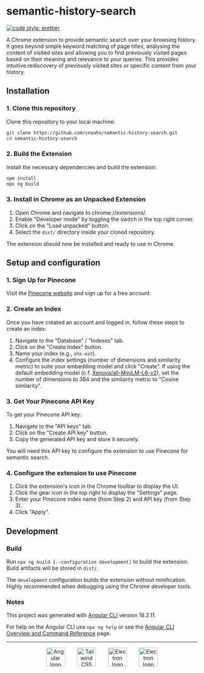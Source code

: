 # semantic-history-search

[![code style: prettier](https://img.shields.io/badge/code_style-prettier-ff69b4.svg?style=flat-square)](https://github.com/prettier/prettier)

A Chrome extension to provide semantic search over your browsing history. It goes beyond simple keyword matching of page titles, analysing the content of visited sites and allowing you to find previously visited pages based on their meaning and relevance to your queries. This provides intuitive rediscovery of previously visited sites or specific content from your history.

## Installation

### 1. Clone this repository

Clone this repository to your local machine:

```bash
git clone https://github.com/cnuahs/semantic-history-search.git
cd semantic-history-search
```

### 2. Build the Extension

Install the necessary dependencies and build the extension:

```bash
npm install
npx ng build
```

### 3. Install in Chrome as an Unpacked Extension

1.  Open Chrome and navigate to chrome://extensions/.
2.  Enable "Developer mode" by toggling the switch in the top right corner.
3.  Click on the "Load unpacked" button.
4.  Select the `dist/` directory inside your cloned repository.

The extension should now be installed and ready to use in Chrome.

## Setup and configuration

### 1. Sign Up for Pinecone

Visit the [Pinecone website](https://www.pinecone.io/) and sign up for a free account.

### 2. Create an Index

Once you have created an account and logged in, follow these steps to create an index:

1. Navigate to the "Database" / "Indexes" tab.
2. Click on the "Create Index" button.
3. Name your index (e.g., `shs-ext`).
4. Configure the index settings (number of dimensions and similarity metric) to suite your embedding model and click "Create". If using the default embedding model (c.f. [Xenova/all-MiniLM-L6-v2](https://huggingface.co/Xenova/all-MiniLM-L6-v2)), set the number of dimensions to 384 and the similarity metric to "Cosine similarity".

### 3. Get Your Pinecone API Key

To get your Pinecone API key:

1. Navigate to the "API keys" tab.
2. Click on the "Create API key" button.
3. Copy the generated API key and store it securely.

You will need this API key to configure the extension to use Pinecone for semantic search.

### 4. Configure the extension to use Pinecone

1. Click the extension's icon in the Chrome toolbar to display the UI.
2. Click the gear icon in the top right to display the "Settings" page.
3. Enter your Pinecone index name (from Step 2) and API key (from Step 3).
4. Click "Apply".

## Development

### Build

Run `npx ng build [--configuration development]` to build the extension. Build artifacts will be stored in `dist/`.

The `development` configuration builds the extension without minification. Highly recommended when debugging using the Chrome developer tools.

### Notes

This project was generated with [Angular CLI](https://github.com/angular/angular-cli) version 18.2.11.

For help on the Angular CLI use `npx ng help` or see the [Angular CLI Overview and Command Reference](https://angular.dev/tools/cli) page.

---

<div align="center">
<span style="margin:0px; display:inline-block;">
  <a href="https://angular.dev/">
    <picture>
      <!-- Colour specs from https://primer.style/primitives/colors -->
      <source media="(prefers-color-scheme: dark)" srcset="https://cdn.simpleicons.org/angular/c9d1d9">
      <source media="(prefers-color-scheme: light)" srcset="https://cdn.simpleicons.org/angular/24292f">
      <img alt="Angular logo" width="50px" src="https://cdn.simpleicons.org/angular.svg">
    </picture>
  </a>
</span>
&nbsp;&nbsp;&nbsp;&nbsp;&nbsp;&nbsp;
<span style="margin:0px; display:inline-block;">
  <a href="https://tailwindcss.com/">
    <picture>
      <!-- Colour specs from https://primer.style/primitives/colors -->
      <source media="(prefers-color-scheme: dark)" srcset="https://cdn.simpleicons.org/tailwindcss/c9d1d9">
      <source media="(prefers-color-scheme: light)" srcset="https://cdn.simpleicons.org/tailwindcss/24292f">
      <img alt="Tailwind CSS logo" width="50px" src="https://cdn.simpleicons.org/tailwindcss.svg">
    </picture>
  </a>
</span>
&nbsp;&nbsp;&nbsp;&nbsp;&nbsp;&nbsp;
<span style="margin:0px; display:inline-block;">
  <a href="https://www.langchain.com/langchain">
    <picture>
      <!-- Colour specs from https://primer.style/primitives/colors -->
      <source media="(prefers-color-scheme: dark)" srcset="https://cdn.simpleicons.org/langchain/c9d1d9">
      <source media="(prefers-color-scheme: light)" srcset="https://cdn.simpleicons.org/langchain/24292f">
      <img alt="Electron logo" width="50px" src="https://cdn.simpleicons.org/langchain.svg">
    </picture>
  </a>
</span>
&nbsp;&nbsp;&nbsp;&nbsp;&nbsp;&nbsp;
<span style="margin:0px; display:inline-block;">
  <a href="https://huggingface.co/">
    <picture>
      <!-- Colour specs from https://primer.style/primitives/colors -->
      <source media="(prefers-color-scheme: dark)" srcset="https://cdn.simpleicons.org/huggingface/c9d1d9">
      <source media="(prefers-color-scheme: light)" srcset="https://cdn.simpleicons.org/huggingface/24292f">
      <img alt="Electron logo" width="50px" src="https://cdn.simpleicons.org/huggingface.svg">
    </picture>
  </a>
</span>
</div>
